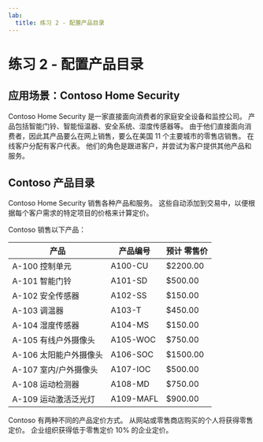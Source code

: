 ```yaml
---
lab:
  title: 练习 2 - 配置产品目录
---
```


# 练习 2 - 配置产品目录

## 应用场景：Contoso Home Security 
Contoso Home Security 是一家直接面向消费者的家庭安全设备和监控公司。 产品包括智能门铃、智能恒温器、安全系统、湿度传感器等。 由于他们直接面向消费者，因此其产品要么在网上销售，要么在美国 11 个主要城市的零售店销售。 在线客户分配有客户代表。 他们的角色是跟进客户，并尝试为客户提供其他产品和服务。 

## Contoso 产品目录
Contoso Home Security 销售各种产品和服务。 这些自动添加到交易中，以便根据每个客户需求的特定项目的价格来计算定价。

Contoso 销售以下产品：

| 产品                            | 产品编号 | 预计 零售价 |
|------------------------------------|----------------|-------------------|
| A-100 控制单元                 | A100-CU        | \$2200.00         |
| A-101 智能门铃               | A101-SD        | \$500.00          |
| A-102 安全传感器              | A102-SS        | \$150.00          |
| A-103 调温器                   | A103-T         | \$450.00          |
| A-104 湿度传感器              | A104-MS        | \$150.00          |
| A-105 有线户外摄像头         | A105-WOC       | \$750.00          |
| A-106 太阳能户外摄像头         | A106-SOC       | \$1500.00         |
| A-107 室内/户外摄像头        | A107-IOC       | \$500.00          |
| A-108 运动检测器             | A108-MD        | \$750.00          |
| A-109 运动激活泛光灯 | A109-MAFL      | \$900.00          |

Contoso 有两种不同的产品定价方式。 从网站或零售商店购买的个人将获得零售定价。 企业组织获得低于零售定价 10% 的企业定价。

